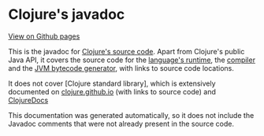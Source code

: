 # Clojure's javadoc

[View on Github pages](https://alephyud.github.io/clojure-javadoc/index.html?overview-summary.html)

This is the javadoc for [Clojure's source code](https://github.com/clojure/clojure/).
Apart from Clojure's public Java API, it covers the source code for
the [language's runtime](clojure/lang/RT.html),
the [compiler](clojure/lang/Compiler.html) and
the [JVM bytecode generator](clojure/asm/package-summary.html), with links to source code locations.

It does not cover [Clojure standard library], which is extensively documented on
[clojure.github.io](https://clojure.github.io/clojure/clojure.core-api.html) (with links to
source code) and [ClojureDocs](https://clojuredocs.org/core-library)

This documentation was generated automatically, so it does not include the Javadoc comments that were
not already present in the source code.
